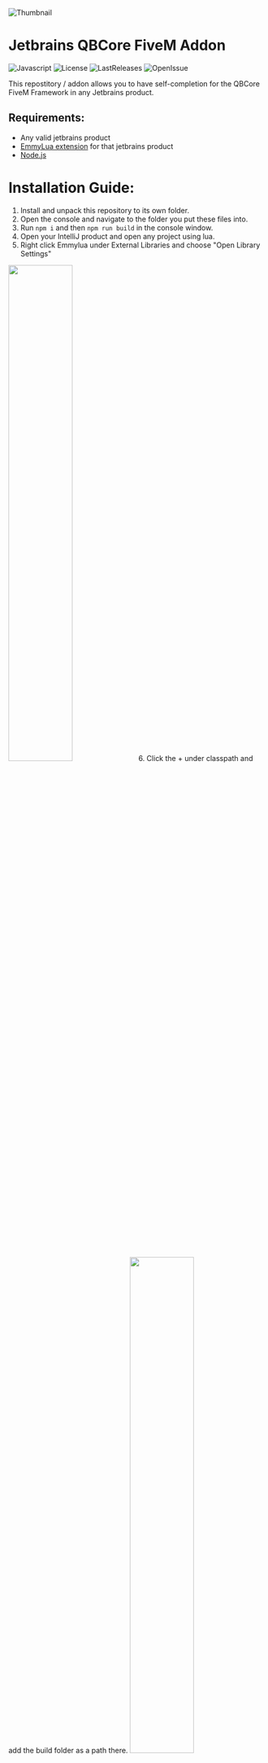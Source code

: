 ![Thumbnail](https://user-images.githubusercontent.com/54480523/192335576-6f39af0c-21f8-43e7-91e7-c7f6e31a40ac.png)
# Jetbrains QBCore FiveM Addon
![Javascript](https://badges.frapsoft.com/javascript/code/javascript.png)
![License](https://img.shields.io/github/license/Z3rio/jetbrains-qbcore.svg)
![LastReleases](https://img.shields.io/github/release/Z3rio/jetbrains-qbcore.svg?label=Last%20releases&style=flat)
![OpenIssue](https://img.shields.io/github/issues/Z3rio/jetbrains-qbcore?style=flat)

This repostitory / addon allows you to have self-completion for the QBCore FiveM Framework in any Jetbrains product.

## Requirements:
- Any valid jetbrains product
- [EmmyLua extension](https://plugins.jetbrains.com/plugin/9768-emmylua) for that jetbrains product
- [Node.js](https://nodejs.org/)

# Installation Guide:
1. Install and unpack this repository to its own folder.
2. Open the console and navigate to the folder you put these files into.
3. Run ```npm i``` and then ```npm run build``` in the console window.
4. Open your IntelliJ product and open any project using lua.
5. Right click Emmylua under External Libraries and choose "Open Library Settings"
<img src="https://user-images.githubusercontent.com/54480523/192336789-f1c6ddd3-6b9f-445d-beaa-7dc1acf9e848.png" width="50%">
6. Click the + under classpath and add the build folder as a path there.
<img src="https://user-images.githubusercontent.com/54480523/192336974-51a31b01-dbf1-45f0-bc31-5f49f01d52ad.png" width="50%">
<img src="https://user-images.githubusercontent.com/54480523/192337089-3b68cb7e-218c-4c13-bba4-482157a56e61.png" width="50%">
